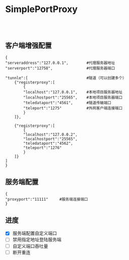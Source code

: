 # SimplePortProxy
<br />
<br />

## 客户端增强配置
    {
	"serveraddress":"127.0.0.1",        #代理服务器地址
	"serverport":"12758",               #代理服务器端口
	
    "tunnle":[                          #隧道（可以创建多个）
		{"registerproxy":[
			{
			"localhost":"127.0.0.1",    #本地项目服务器地址
			"localhostport":"25565",    #本地项目服务器端口
			"teledataport":"4561",      #隧道传输端口
			"teleport":"1275"           #外网客户端连接端口
			}
		]},
		
		{"registerproxy":[
			{
			"localhost":"127.0.0.2",
			"localhostport":"25565",
			"teledataport":"4562",
			"teleport":"1276"
			}
		]}
	]
    }

## 服务端配置
    {
	"proxyport":"11111" 	#服务端连接端口
    }

## 进度
- [x] 服务端配置自定义端口
- [ ] 禁用指定地址登陆服务端
- [ ] 自定义端口吞吐量
- [ ] 断开重连
